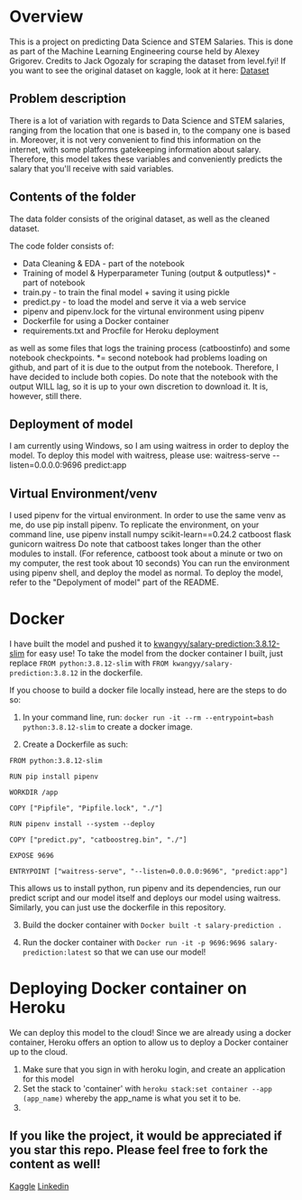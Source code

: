 # Overview 

This is a project on predicting Data Science and STEM Salaries. This is done as part of the Machine Learning Engineering course held by Alexey Grigorev.
Credits to Jack Ogozaly for scraping the dataset from level.fyi!
If you want to see the original dataset on kaggle, look at it here: [Dataset](https://www.kaggle.com/jackogozaly/data-science-and-stem-salaries)


## Problem description

There is a lot of variation with regards to Data Science and STEM salaries, ranging from the location that one is based in, to the company one is based in.
Moreover, it is not very convenient to find this information on the internet, with some platforms gatekeeping information about salary.
Therefore, this model takes these variables and conveniently predicts the salary that you'll receive with said variables.

## Contents of the folder 

The data folder consists of the original dataset, as well as the cleaned dataset.

The code folder consists of: 
<ul>
<li> Data Cleaning & EDA - part of the notebook </li>
<li> Training of model & Hyperparameter Tuning (output & outputless)* - part of notebook </li>
<li> train.py - to train the final model + saving it using pickle </li>
<li> predict.py - to load the model and serve it via a web service </li>
<li> pipenv and pipenv.lock for the virtunal environment using pipenv </li>
<li> Dockerfile for using a Docker container </li>
<li> requirements.txt and Procfile for Heroku deployment </li> 
</ul>
as well as some files that logs the training process (catboostinfo) and some notebook checkpoints.
*= second notebook had problems loading on github, and part of it is due to the output from the notebook. Therefore, I have decided to include both copies. Do note that the notebook with the output WILL lag, so it is up to your own discretion to download it. It is, however, still there.
  

## Deployment of model

I am currently using Windows, so I am using waitress in order to deploy the model.
To deploy this model with waitress, please use: waitress-serve --listen=0.0.0.0:9696 predict:app

## Virtual Environment/venv 

I used pipenv for the virtual environment. In order to use the same venv as me, do use pip install pipenv.
To replicate the environment, on your command line, use pipenv install numpy scikit-learn==0.24.2 catboost flask gunicorn waitress
Do note that catboost takes longer than the other modules to install. 
(For reference, catboost took about a minute or two on my computer, the rest took about 10 seconds) 
You can run the environment using pipenv shell, and deploy the model as normal.
To deploy the model, refer to the "Depolyment of model" part of the README.

# Docker

I have built the model and pushed it to [kwangyy/salary-prediction:3.8.12-slim](https://hub.docker.com/r/kwangyy/salary-prediction) for easy use! 
To take the model from the docker container I built, just replace
`FROM python:3.8.12-slim` with 
`FROM kwangyy/salary-prediction:3.8.12` in the dockerfile.

If you choose to build a docker file locally instead, here are the steps to do so:
1. In your command line, run: `docker run -it --rm --entrypoint=bash python:3.8.12-slim` to create a docker image.

2. Create a Dockerfile as such:

~~~~
FROM python:3.8.12-slim

RUN pip install pipenv

WORKDIR /app

COPY ["Pipfile", "Pipfile.lock", "./"]

RUN pipenv install --system --deploy

COPY ["predict.py", "catboostreg.bin", "./"]

EXPOSE 9696

ENTRYPOINT ["waitress-serve", "--listen=0.0.0.0:9696", "predict:app"]
~~~~

This allows us to install python, run pipenv and its dependencies, run our predict script and our model itself and deploys our model using waitress.
Similarly, you can just use the dockerfile in this repository.

3. Build the docker container with `Docker built -t salary-prediction . `

4. Run the docker container with `Docker run -it -p 9696:9696 salary-prediction:latest` so that we can use our model!

# Deploying Docker container on Heroku

We can deploy this model to the cloud! Since we are already using a docker container, Heroku offers an option to allow us to deploy a Docker container up to the cloud.

1. Make sure that you sign in with heroku login, and create an application for this model 
2. Set the stack to 'container' with  `heroku stack:set container --app (app_name)` whereby the app_name is what you set it to be.
3. 



## If you like the project, it would be appreciated if you star this repo. Please feel free to fork the content as well!
[Kaggle](https://www.kaggle.com/kwangyangchia)
[Linkedin](https://www.linkedin.com/in/kwang-yang-chia/)
